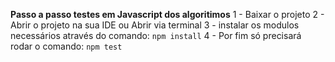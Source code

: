 **Passo a passo testes em Javascript dos algoritimos**
1 - Baixar o projeto
2 - Abrir o projeto na sua IDE ou Abrir via terminal
3 - instalar os modulos necessários através do comando: 
```npm install```
4  - Por fim só precisará rodar o comando:
```npm test```